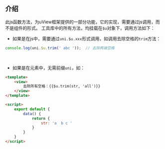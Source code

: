 ## 介绍


此js函数方法，为uView框架提供的一部分功能，它的实现，需要通过js调用，而不是组件的形式。 
工具库中的所有方法，均挂载在`$u`对象下，调用方法如下：
- 如果是在js中，需要通过`uni.$u.xxx`形式调用，如调用去除空格的`trim`方法：

```js
console.log(uni.$u.trim(' abc '));	// 去除两端空格
```

<br>

- 如果是在元素中，无需前缀`uni`，如：

```html
<template>
	<view>
		去除所有空格：{{$u.trim(str, 'all')}}
	</view>
</template>

<script>
	export default {
		data() {
			return {
				str: 'a  b c '
			}
		}
	}
</script>
```